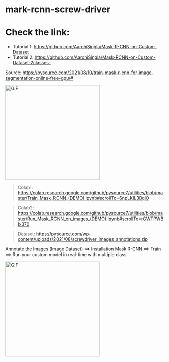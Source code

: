 # mark-rcnn-screw-driver

# Check the link: 

+ Tutorial 1: https://github.com/AarohiSingla/Mask-R-CNN-on-Custom-Dataset
+ Tutorial 2: https://github.com/AarohiSingla/Mask-RCNN-on-Custom-Dataset-2classes-

Source: https://pysource.com/2021/08/10/train-mask-r-cnn-for-image-segmentation-online-free-gpu/#

<img align="center" alt="GIF" height="300px" src="https://pysource.com/wp-content/uploads/2021/08/train-mask-r-cnn-for-image-segmentation-online-free-gpu-screwdrive-detected.png"/>


> Colab1: https://colab.research.google.com/github/pysource7/utilities/blob/master/Train_Mask_RCNN_(DEMO).ipynb#scrollTo=6npLKIL3BqiO

> Colab2: https://colab.research.google.com/github/pysource7/utilities/blob/master/Run_Mask_RCNN_on_images_(DEMO).ipynb#scrollTo=rGWTPWBIx370

> Dataset: https://pysource.com/wp-content/uploads/2021/08/screwdriver_images_annotations.zip

Annotate the Images (Image Dataset) ==> Installation Mask R-CNN ==> Train ==> Run your custom model in real-time with multiple class

<img align="center" alt="GIF" height="300px" src="https://pysource.com/wp-content/uploads/brizy/imgs/camaro_annotation-1270x568x146x0x980x568x1628579382.jpg"/>
